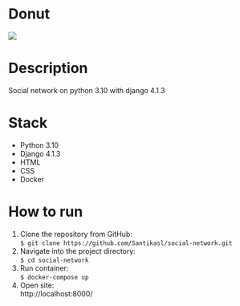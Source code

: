 # Donut

![](https://i.postimg.cc/43D1x1zS/donut.png)

Description
=============
Social network on python 3.10 with django 4.1.3

Stack
=============
- Python 3.10
- Django 4.1.3
- HTML
- CSS
- Docker

How to run
=============
1. Clone the repository from GitHub:   
		`$ git clone https://github.com/Santikasl/social-network.git`
2. Navigate into the project directory:  
		`$ cd social-network`
3. Run container:  
		`$ docker-compose up`
4. Open site:  
		http://localhost:8000/

